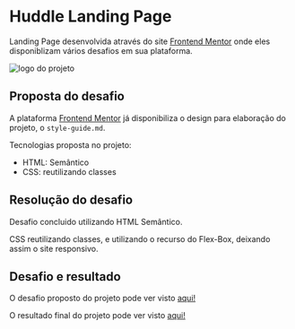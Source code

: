 <h1>Huddle Landing Page</h1>
<p>Landing Page desenvolvida através do site <a href="https://www.frontendmentor.io/">Frontend Mentor</a> onde eles disponiblizam vários desafios em sua plataforma.</p>
<img src="https://res.cloudinary.com/dz209s6jk/image/upload/v1554378078/Challenges/r6fio3uuca3rqvijjavh.jpg" alt="logo do projeto">

<h2>Proposta do desafio</h2>
<p>A plataforma <a href="https://www.frontendmentor.io/">Frontend Mentor</a> já disponibiliza o design para elaboração do projeto, o <code>style-guide.md</code>.</p>
<p>Tecnologias proposta no projeto:</p>
<ul>
  <li>HTML: Semântico</li>
  <li>CSS: reutilizando classes</li>
</ul>

<h2>Resolução do desafio</h2>
<p>Desafio concluido utilizando HTML Semântico.</p>
<p>CSS reutilizando classes, e utilizando o recurso do Flex-Box, deixando assim o site responsivo.</p>

<h2>Desafio e resultado</h2>
<p>O desafio proposto do projeto pode ver visto <a href="https://bit.ly/3eBLAkM">aqui!</a></p>
<p>O resultado final do projeto pode ver visto <a href="https://bit.ly/3hZ42pB">aqui!</a></p>
